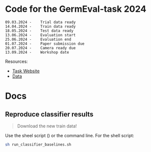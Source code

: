 # Code for the GermEval-task 2024

```
09.03.2024 -	Trial data ready
14.04.2024 -	Train data ready
18.05.2024 -	Test data ready
13.06.2024 -	Evaluation start
25.06.2024 -	Evaluation end
01.07.2024 -	Paper submission due
20.07.2024 -	Camera ready due
13.09.2024 -	Workshop date
```

Resources:
- [Task Website](https://german-easy-to-read.github.io/statements/)
- [Data](https://github.com/german-easy-to-read/statements/tree/master/data)

# Docs

## Reproduce classifier results
>Download the new train data!

Use the sheel script () or the command line. For the shell script: 
```bash
sh run_classifier_baselines.sh
```
